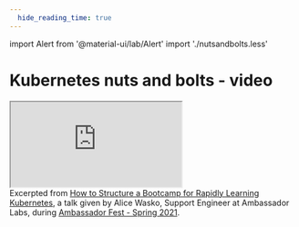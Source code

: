 ```yaml
---
  hide_reading_time: true
---
```


import Alert from '@material-ui/lab/Alert'
import './nutsandbolts.less'

# Kubernetes nuts and bolts - video

<div class="video-container">
    <iframe class="video" src="https://www.youtube.com/embed/dePoqgOT1ZQ" allowfullscreen></iframe>
</div>

<Alert severity="success">
	Excerpted from <a href="https://www.youtube.com/watch?v=7nBmHhNTDm8"> How to Structure a Bootcamp for Rapidly Learning Kubernetes</a>, a talk given by Alice Wasko, Support Engineer at Ambassador Labs, during <a href="https://www.youtube.com/watch?v=79VWzqsZutQ&list=PLZWpj-1-nsqVP0FbG3a8Yr5bi-PXXFirH">Ambassador Fest - Spring 2021</a>.
</Alert>